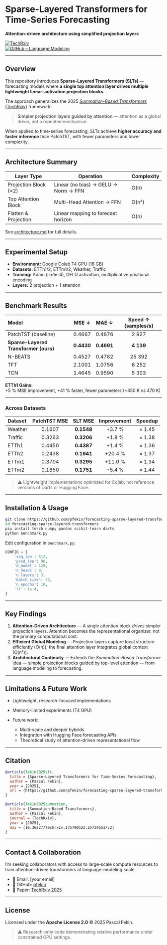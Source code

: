 # Sparse-Layered Transformers for Time-Series Forecasting  
**Attention-driven architecture using simplified projection layers**

[![TechRxiv](https://img.shields.io/badge/TechRxiv-Sparse--Layered_Transformers-b31b1b.svg)](https://doi.org/10.36227/techrxiv.175790522.25734653/v2)  
[![GitHub – Language Modeling](https://img.shields.io/badge/GitHub-Language_Modeling-blue)](https://github.com/pfekin/summation-based-transformers)

---

## Overview

This repository introduces **Sparse-Layered Transformers (SLTs)** — forecasting models where **a single top attention layer drives multiple lightweight linear–activation projection blocks**.  

The approach generalizes the 2025 [*Summation-Based Transformers* (TechRxiv)](https://doi.org/10.36227/techrxiv.175790522.25734653/v2) framework:
> **Simpler projection layers guided by attention** — attention as a global driver, not a repeated mechanism.

When applied to time-series forecasting, SLTs achieve **higher accuracy and faster inference** than PatchTST, with fewer parameters and lower complexity.

---

## Architecture Summary

| Layer Type | Operation | Complexity |
|-------------|------------|-------------|
| Projection Block (×2) | Linear (no bias) → GELU → Norm → FFN | O(n) |
| Top Attention Block | Multi-Head Attention → FFN | O(n²) |
| Flatten & Projection | Linear mapping to forecast horizon | O(n) |

See [architecture.md](architecture.md) for full details.

---

## Experimental Setup

- **Environment:** Google Colab T4 GPU (16 GB)  
- **Datasets:** ETTh1/2, ETTm1/2, Weather, Traffic  
- **Training:** Adam (lr=1e-4), GELU activation, multiplicative positional encoding  
- **Layers:** 2 projection + 1 attention  

---

## Benchmark Results

| Model | MSE ↓ | MAE ↓ | Speed ↑ (samples/s) |
|:------|:------:|:------:|:------------------:|
| PatchTST (baseline) | 0.4667 | 0.4876 | 2 927 |
| **Sparse-Layered Transformer (ours)** | **0.4430** | **0.4691** | **4 139** |
| N-BEATS | 0.4527 | 0.4782 | 25 392 |
| TFT | 2.1001 | 1.0756 | 6 252 |
| TCN | 1.4645 | 0.9590 | 5 303 |

**ETTh1 Gains:**  
+5 % MSE improvement, +41 % faster, fewer parameters (~450 K vs 470 K)

---

### Across Datasets

| Dataset | PatchTST MSE | SLT MSE | Improvement | Speedup |
|:---------|:-------------:|:---------:|:-------------:|:---------:|
| Weather | 0.1607 | **0.1548** | +3.7 % | × 1.45 |
| Traffic | 0.3263 | **0.3206** | +1.8 % | × 1.38 |
| ETTh1 | 0.4450 | **0.4387** | +1.4 % | × 1.36 |
| ETTh2 | 0.2438 | **0.1941** | +20.4 % | × 1.37 |
| ETTm1 | 0.3704 | **0.3295** | +11.0 % | × 1.34 |
| ETTm2 | 0.1850 | **0.1751** | +5.4 % | × 1.44 |

> ⚠️ Lightweight implementations optimized for Colab; not reference versions of Darts or Hugging Face.

---

## Installation & Usage

```bash
git clone https://github.com/pfekin/forecasting-sparse-layered-transformers
cd forecasting-sparse-layered-transformers
pip install torch numpy pandas scikit-learn darts
python benchmark.py
````

Edit configuration in `benchmark.py`:

```python
CONFIG = {
    'seq_len': 512,
    'pred_len': 96,
    'd_model': 128,
    'n_heads': 8,
    'n_layers': 3,
    'batch_size': 32,
    'n_epochs': 10,
    'lr': 1e-4,
}
```

---

## Key Findings

1. **Attention-Driven Architecture** — A single attention block *drives* simpler projection layers. Attention becomes the representational organizer, not the primary computational cost.
2. **Efficient Global Modeling** — Projection layers capture local structure efficiently (O(n)); the final attention layer integrates global context (O(n²)).
3. **Architectural Continuity** — Extends the *Summation-Based Transformer* idea — simple projection blocks guided by top-level attention — from language modeling to forecasting.

---

## Limitations & Future Work

* Lightweight, research-focused implementations
* Memory-limited experiments (T4 GPU)
* Future work:

  * Multi-scale and deeper hybrids
  * Integration with Hugging Face forecasting APIs
  * Theoretical study of attention-driven representational flow

---

## Citation

```bibtex
@article{fekin2025slt,
  title = {Sparse-Layered Transformers for Time-Series Forecasting},
  author = {Pascal Fekin},
  year = {2025},
  url = {https://github.com/pfekin/forecasting-sparse-layered-transformers}
}

@article{fekin2025summation,
  title = {Summation-Based Transformers},
  author = {Pascal Fekin},
  journal = {TechRxiv},
  year = {2025},
  doi = {10.36227/techrxiv.175790522.25734653/v2}
}
```

---

## Contact & Collaboration

I’m seeking collaborators with access to large-scale compute resources to train attention-driven transformers at language-modeling scale.

* 📧 Email: [your email]
* 🐙 GitHub: [pfekin](https://github.com/pfekin)
* 📄 Paper: [TechRxiv 2025](https://doi.org/10.36227/techrxiv.175790522.25734653/v2)

---

## License

Licensed under the **Apache License 2.0** © 2025 Pascal Fekin.

> ⚠️ Research-only code demonstrating relative performance under constrained GPU settings.
